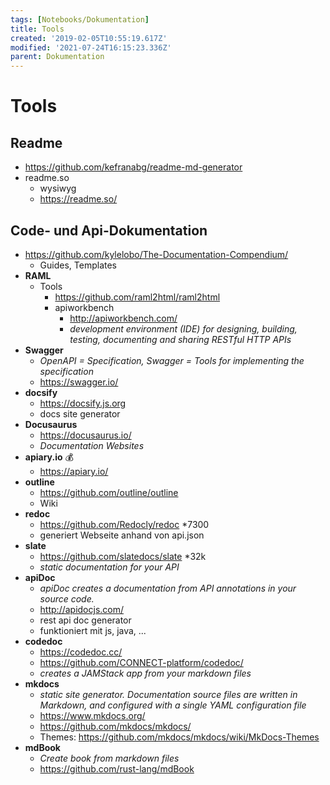 ```yaml
---
tags: [Notebooks/Dokumentation]
title: Tools
created: '2019-02-05T10:55:19.617Z'
modified: '2021-07-24T16:15:23.336Z'
parent: Dokumentation
---
```


# Tools

## Readme
- <https://github.com/kefranabg/readme-md-generator>
- readme.so
  - wysiwyg
  - <https://readme.so/>


## Code- und Api-Dokumentation
- <https://github.com/kylelobo/The-Documentation-Compendium/>
  - Guides, Templates
- **RAML**
  - Tools
    - <https://github.com/raml2html/raml2html>
    - apiworkbench
      - <http://apiworkbench.com/>
      - *development environment (IDE) for designing, building, testing, documenting and sharing RESTful HTTP APIs*
- **Swagger**
  - *OpenAPI = Specification, Swagger = Tools for implementing the specification*
  - <https://swagger.io/>
- **docsify**
  - <https://docsify.js.org>
  - docs site generator
- **Docusaurus**
  - <https://docusaurus.io/>
  - *Documentation Websites*
- **apiary.io** 💰
  - <https://apiary.io/>
- **outline**
  - <https://github.com/outline/outline>
  - Wiki
- **redoc**
  - <https://github.com/Redocly/redoc> *7300
  - generiert Webseite anhand von api.json
- **slate**
  - <https://github.com/slatedocs/slate> *32k
  - *static documentation for your API*
- **apiDoc**
  - *apiDoc creates a documentation from API annotations in your source code.*
  - <http://apidocjs.com/>
  - rest api doc generator
  - funktioniert mit js, java, ...
- **codedoc**
  - <https://codedoc.cc/>
  - <https://github.com/CONNECT-platform/codedoc/>
  - *creates a JAMStack app from your markdown files*
- **mkdocs**
  - *static site generator. Documentation source files are written in Markdown, and configured with a single YAML configuration file*
  - <https://www.mkdocs.org/>
  - <https://github.com/mkdocs/mkdocs/>
  - Themes: <https://github.com/mkdocs/mkdocs/wiki/MkDocs-Themes>
- **mdBook**
  - *Create book from markdown files*
  - <https://github.com/rust-lang/mdBook>
